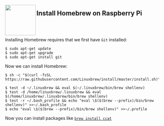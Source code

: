 <a href="https://docs.brew.sh/Homebrew-on-Linux"><img src="https://brew.sh/assets/img/linuxbrew.png" align="left" width="100px"></a>

## Install Homebrew on Raspberry Pi

<br>
<br>

Installing Homebrew requires that we first have `Git` installed:

```
$ sudo apt-get update
$ sudo apt-get upgrade
$ sudo apt-get install git
```

Now we can install Homebrew:

```
$ sh -c "$(curl -fsSL https://raw.githubusercontent.com/Linuxbrew/install/master/install.sh)"
```

```
$ test -d ~/.linuxbrew && eval $(~/.linuxbrew/bin/brew shellenv)
$ test -d /home/linuxbrew/.linuxbrew && eval $(/home/linuxbrew/.linuxbrew/bin/brew shellenv)
$ test -r ~/.bash_profile && echo "eval \$($(brew --prefix)/bin/brew shellenv)" >>~/.bash_profile
$ echo "eval \$($(brew --prefix)/bin/brew shellenv)" >>~/.profile
```

Now you can install packages like [`brew install ccat`](https://github.com/jingweno/ccat)
